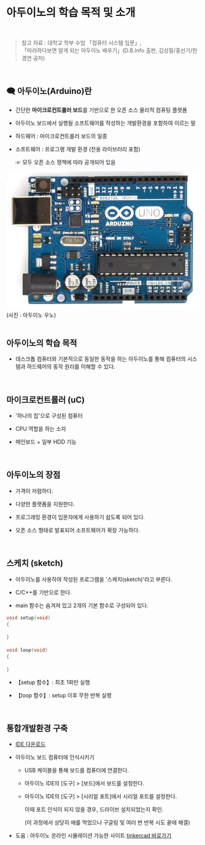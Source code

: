 # 아두이노의 학습 목적 및 소개

<br/>

>  참고 자료 : 대학교 학부 수업 「컴퓨터 시스템 입문」,  
「따라하다보면 알게 되는 아두이노 배우기」(D.B.Info 출판, 김성필/홍선기/한경연 공저)

<br/>

## 🗨 아두이노(Arduino)란

* 간단한 <strong>마이크로컨트롤러 보드</strong>를 기반으로 한 오픈 소스 물리적 컴퓨팅 플랫폼

* 아두이노 보드에서 실행될 소프트웨어를 작성하는 개발환경을 포함하여 이르는 말

* 하드웨어 : 마이크로컨트롤러 보드의 일종

* 소프트웨어 : 프로그랭 개발 환경 (전용 라이브러리 포함)  

   ☞ 모두 오픈 소스 쟁책에 따라 공개되어 있음

 <img src="img/우노R3.jpg" />
 (사진 : 아두이노 우노)

<br/>
<br/>

## 아두이노의 학습 목적

* 데스크톱 컴퓨터와 기본적으로 동일한 동작을 하는 아두이노를 통해 컴퓨터의 시스템과 하드웨어의 동작 원리를 이해할 수 있다.

<br/>

## 마이크로컨트롤러 (uC)

* '하나의 칩'으로 구성된 컴퓨터

* CPU 역할을 하는 소자

* 메인보드 + 일부 HDD 기능

<br/>

## 아두이노의 장점
* 가격이 저렴하다.

* 다양한 플랫폼을 지원한다.

* 프로그래밍 환경이 입문자에게 사용하기 쉽도록 되어 있다.

* 오픈 소스 형태로 발표되어 소프트웨어가 확장 가능하다.

<br/>

## 스케치 (sketch)

* 아두이노를 사용하여 작성된 프로그램을 '스케치(sketch)'라고 부른다.

* C/C++를 기반으로 한다.

* main 함수는 숨겨져 있고 2개의 기본 함수로 구성되어 있다.

```c
void setup(void)
{

}

void loop(void)
{

}
```

* 【setup 함수】: 최초 1회만 실행

* 【loop 함수】: setup 이후 무한 반복 실행

<br/>

## 통합개발환경 구축

* <a href="https://www.arduino.cc/">IDE 다운로드</a>


* 아두이노 보드 컴퓨터에 인식시키기

  * USB 케이블을 통해 보드를 컴퓨터에 연결한다.

  * 아두이노 IDE의 [도구] > [보드]에서 보드를 설정한다.

  * 아두이노 IDE의 [도구] > [시리얼 포트]에서 시리얼 포트를 설정한다.  

    이때 포트 인식이 되지 않을 경우, 드라이브 설치되었는지 확인.  

    (이 과정에서 상당히 애를 먹었으나 구글링 및 여러 번 반복 시도 끝에 해결)  
    

* 도움 : 아두이노 온라인 시뮬레이션 가능한 사이트 <a href="https://www.tinkercad.com/users/itMEfvBw4mA">tinkercad 바로가기</a>